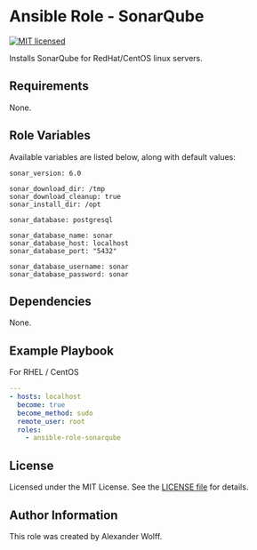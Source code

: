 # Ansible Role - SonarQube

[![MIT licensed](https://img.shields.io/badge/license-MIT-blue.svg)](https://raw.githubusercontent.com/wolffaxn/ansible-role-sonarqube/master/LICENSE)

Installs SonarQube for RedHat/CentOS linux servers.

## Requirements

None.

## Role Variables

Available variables are listed below, along with default values:

    sonar_version: 6.0

    sonar_download_dir: /tmp
    sonar_download_cleanup: true
    sonar_install_dir: /opt

    sonar_database: postgresql

    sonar_database_name: sonar
    sonar_database_host: localhost
    sonar_database_port: "5432"

    sonar_database_username: sonar
    sonar_database_password: sonar

## Dependencies

None.

## Example Playbook

For RHEL / CentOS

```yaml
---
- hosts: localhost
  become: true
  become_method: sudo
  remote_user: root
  roles:
    - ansible-role-sonarqube
```
## License

Licensed under the MIT License. See the [LICENSE file](LICENSE) for details.

## Author Information

This role was created by Alexander Wolff.
